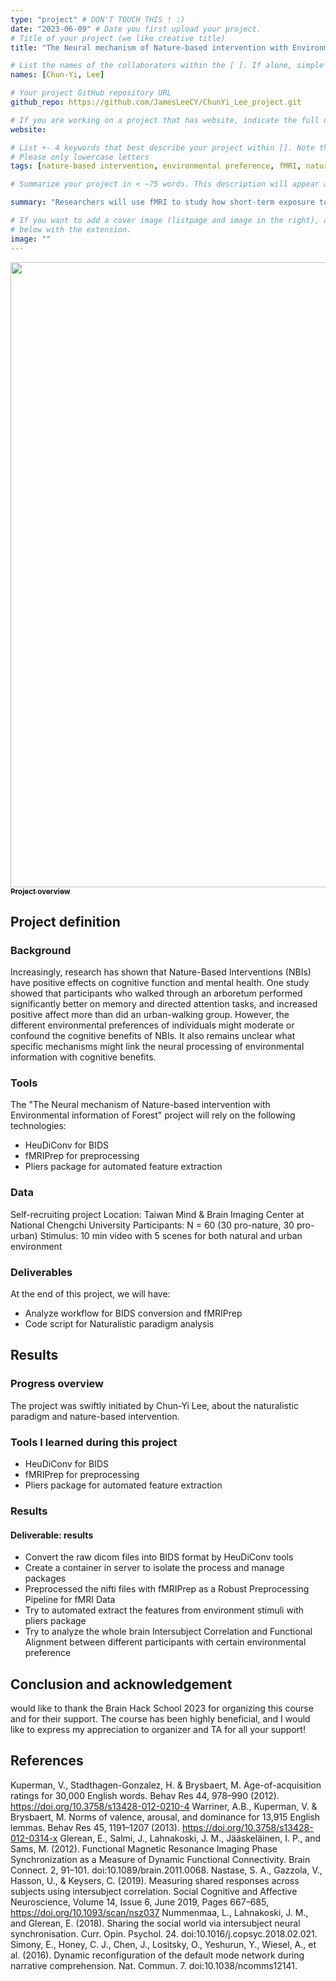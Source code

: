 ```yaml
---
type: "project" # DON'T TOUCH THIS ! :)
date: "2023-06-09" # Date you first upload your project.
# Title of your project (we like creative title)
title: "The Neural mechanism of Nature-based intervention with Environmental information of Forest"

# List the names of the collaborators within the [ ]. If alone, simple put your name within []
names: [Chun-Yi, Lee]

# Your project GitHub repository URL
github_repo: https://github.com/JamesLeeCY/ChunYi_Lee_project.git

# If you are working on a project that has website, indicate the full url including "https://" below or leave it empty.
website:

# List +- 4 keywords that best describe your project within []. Note that the project summary also involves a number of key words. Those are listed on top of the [github repository](https://github.com/PSY6983-2021/project_template), click `manage topics`.
# Please only lowercase letters
tags: [nature-based intervention, environmental preference, fMRI, naturalistic paradigm]

# Summarize your project in < ~75 words. This description will appear at the top of your page and on the list page with other projects..

summary: "Researchers will use fMRI to study how short-term exposure to nature affects the brain. They hypothesize that nature exposure will improve cognitive function and reduce noisy information processing in the VMPFC."

# If you want to add a cover image (listpage and image in the right), add it to your directory and indicate the name
# below with the extension.
image: ""
---
```

<a href="https://drive.google.com/file/d/1mf_Asopjr3b24oeCJW2zO_3eHvJha_GH/view?usp=sharing">
<img src="https://drive.google.com/uc?export=view&id=1mf_Asopjr3b24oeCJW2zO_3eHvJha_GH" 
width="1000px;" alt=""/>
<br /><sub><b>Project overview</b></sub>
</a>

## Project definition

### Background

Increasingly, research has shown that Nature-Based Interventions (NBIs) have positive effects on cognitive function and mental health. One study showed that participants who walked through an arboretum performed significantly better on memory and directed attention tasks, and increased positive affect more than did an urban-walking group. However, the different environmental preferences of individuals might moderate or confound the cognitive benefits of NBIs. It also remains unclear what specific mechanisms might link the neural processing of environmental information with cognitive benefits.

### Tools

The "The Neural mechanism of Nature-based intervention with Environmental information of Forest" project will rely on the following technologies:

 * HeuDiConv for BIDS
 * fMRIPrep for preprocessing
 * Pliers package for automated feature extraction

### Data

Self-recruiting project
Location: Taiwan Mind & Brain Imaging Center at National Chengchi University
Participants: N = 60 (30 pro-nature, 30 pro-urban)
Stimulus: 10 min video with 5 scenes for both natural and urban environment


### Deliverables

At the end of this project, we will have:
 - Analyze workflow for BIDS conversion and fMRIPrep
 - Code script for Naturalistic paradigm analysis

## Results

### Progress overview

The project was swiftly initiated by Chun-Yi Lee, about the naturalistic paradigm and nature-based intervention.

### Tools I learned during this project

 * HeuDiConv for BIDS
 * fMRIPrep for preprocessing
 * Pliers package for automated feature extraction

### Results

#### Deliverable: results

 * Convert the raw dicom files into BIDS format by HeuDiConv tools
 * Create a container in server to isolate the process and manage packages
 * Preprocessed the nifti files with fMRIPrep as a Robust Preprocessing Pipeline for fMRI Data
 * Try to automated extract the features from environment stimuli with pliers package
 * Try to analyze the whole brain Intersubject Correlation and Functional Alignment between different participants with certain environmental preference


## Conclusion and acknowledgement

 would like to thank the Brain Hack School 2023 for organizing this course and for their support. The course has been highly beneficial, and I would like to express my appreciation to organizer and TA for all your support!
 
 ## References
 
Kuperman, V., Stadthagen-Gonzalez, H. & Brysbaert, M. Age-of-acquisition ratings for 30,000 English words. Behav Res 44, 978–990 (2012). https://doi.org/10.3758/s13428-012-0210-4
Warriner, A.B., Kuperman, V. & Brysbaert, M. Norms of valence, arousal, and dominance for 13,915 English lemmas. Behav Res 45, 1191–1207 (2013). https://doi.org/10.3758/s13428-012-0314-x
Glerean, E., Salmi, J., Lahnakoski, J. M., Jääskeläinen, I. P., and Sams, M. (2012). Functional Magnetic Resonance Imaging Phase Synchronization as a Measure of Dynamic Functional Connectivity. Brain Connect. 2, 91–101. doi:10.1089/brain.2011.0068.
Nastase, S. A., Gazzola, V., Hasson, U., & Keysers, C. (2019). Measuring shared responses across subjects using intersubject correlation. Social Cognitive and Affective Neuroscience, Volume 14, Issue 6, June 2019, Pages 667–685, https://doi.org/10.1093/scan/nsz037
Nummenmaa, L., Lahnakoski, J. M., and Glerean, E. (2018). Sharing the social world via intersubject neural synchronisation. Curr. Opin. Psychol. 24. doi:10.1016/j.copsyc.2018.02.021.
Simony, E., Honey, C. J., Chen, J., Lositsky, O., Yeshurun, Y., Wiesel, A., et al. (2016). Dynamic reconfiguration of the default mode network during narrative comprehension. Nat. Commun. 7. doi:10.1038/ncomms12141.

 
 